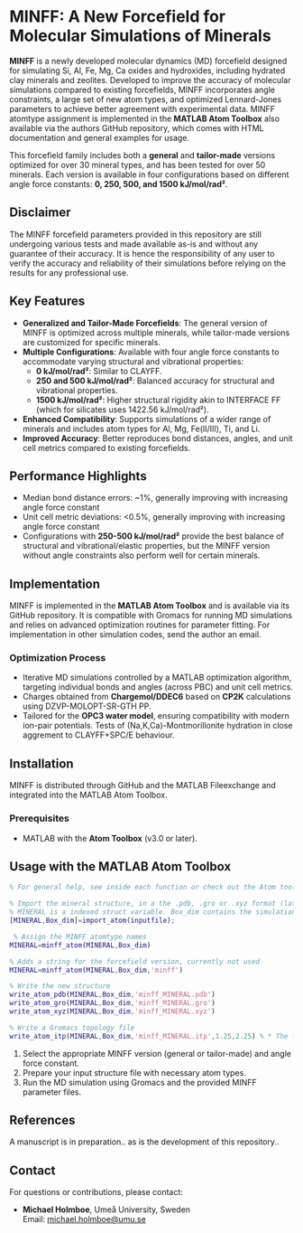 
# MINFF: A New Forcefield for Molecular Simulations of Minerals

**MINFF** is a newly developed molecular dynamics (MD) forcefield designed for simulating Si, Al, Fe, Mg, Ca oxides and hydroxides, including hydrated clay minerals and zeolites. Developed to improve the accuracy of molecular simulations compared to existing forcefields, MINFF incorporates angle constraints, a large set of new atom types, and optimized Lennard-Jones parameters to achieve better agreement with experimental data. MINFF atomtype assignment is implemented in the **MATLAB Atom Toolbox** also available via the authors GitHub repository, which comes with HTML documentation and general examples for usage.

This forcefield family includes both a **general** and **tailor-made** versions optimized for over 30 mineral types, and has been tested for over 50 minerals. Each version is available in four configurations based on different angle force constants: **0, 250, 500, and 1500 kJ/mol/rad²**.

## Disclaimer

The MINFF forcefield parameters provided in this repository are still undergoing various tests and made available as-is and without any guarantee of their accuracy. It is hence the responsibility of any user to verify the accuracy and reliability of their simulations before relying on the results for any professional use. 

## Key Features
- **Generalized and Tailor-Made Forcefields**: The general version of MINFF is optimized across multiple minerals, while tailor-made versions are customized for specific minerals.
- **Multiple Configurations**: Available with four angle force constants to accommodate varying structural and vibrational properties:
  - **0 kJ/mol/rad²**: Similar to CLAYFF.
  - **250 and 500 kJ/mol/rad²**: Balanced accuracy for structural and vibrational properties.
  - **1500 kJ/mol/rad²**: Higher structural rigidity akin to INTERFACE FF (which for silicates uses 1422.56 kJ/mol/rad²).
- **Enhanced Compatibility**: Supports simulations of a wider range of minerals and includes atom types for Al, Mg, Fe(II/III), Ti, and Li.
- **Improved Accuracy**: Better reproduces bond distances, angles, and unit cell metrics compared to existing forcefields.

## Performance Highlights
- Median bond distance errors: ~1%, generally improving with increasing angle force constant
- Unit cell metric deviations: <0.5%, generally improving with increasing angle force constant
- Configurations with **250-500 kJ/mol/rad²** provide the best balance of structural and vibrational/elastic properties, but the MINFF version without angle constraints also perform well for certain minerals.

## Implementation
MINFF is implemented in the **MATLAB Atom Toolbox** and is available via its GitHub repository. It is compatible with Gromacs for running MD simulations and relies on advanced optimization routines for parameter fitting. For implementation in other simulation codes, send the author an email.

### Optimization Process
- Iterative MD simulations controlled by a MATLAB optimization algorithm, targeting individual bonds and angles (across PBC) and unit cell metrics.
- Charges obtained from **Chargemol/DDEC6** based on **CP2K** calculations using DZVP-MOLOPT-SR-GTH PP.
- Tailored for the **OPC3 water model**, ensuring compatibility with modern ion-pair potentials. Tests of (Na,K,Ca)-Montmorillonite hydration in close aggrement to CLAYFF+SPC/E behaviour. 

## Installation
MINFF is distributed through GitHub and the MATLAB Fileexchange and integrated into the MATLAB Atom Toolbox.

### Prerequisites
- MATLAB with the **Atom Toolbox** (v3.0 or later).

## Usage with the MATLAB Atom Toolbox

```matlab
% For general help, see inside each function or check out the Atom toolbox HTML documentation and general examples...

% Import the mineral structure, in a the .pdb, .gro or .xyz format (latter requires # Box_dim parameters in line 2)
% MÍNERAL is a indexed struct variable. Box_dim contains the simulation cell metrics.
[MINERAL,Box_dim]=import_atom(inputfile);

 % Assign the MINFF atomtype names
MINERAL=minff_atom(MINERAL,Box_dim)

% Adds a string for the forcefield version, currently not used
MINERAL=minff_atom(MINERAL,Box_dim,'minff')

% Write the new structure
write_atom_pdb(MINERAL,Box_dim,'minff_MINERAL.pdb')
write_atom_gro(MINERAL,Box_dim,'minff_MINERAL.gro') 
write_atom_xyz(MINERAL,Box_dim,'minff_MINERAL.xyz')

% Write a Gromacs topology file
write_atom_itp(MINERAL,Box_dim,'minff_MINERAL.itp',1.25,2.25) % * The first cutoff (1.25 Å) represents max bond distance to any H. The second cutoff (2.45 Å) represents the max bond distance between any non-H atomtypes, like Si-O.

```

1. Select the appropriate MINFF version (general or tailor-made) and angle force constant.
2. Prepare your input structure file with necessary atom types.
3. Run the MD simulation using Gromacs and the provided MINFF parameter files.

## References
A manuscript is in preparation.. as is the development of this repository..

## Contact
For questions or contributions, please contact:
- **Michael Holmboe**, Umeå University, Sweden  
  Email: [michael.holmboe@umu.se](mailto:michael.holmboe@umu.se)


